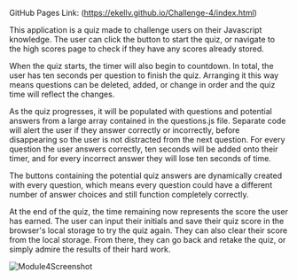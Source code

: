 GitHub Pages Link: (https://ekellv.github.io/Challenge-4/index.html)

This application is a quiz made to challenge users on their Javascript knowledge. The user can click the button to start the quiz, or navigate to the high scores page to check if they have any scores already stored. 

When the quiz starts, the timer will also begin to countdown. In total, the user has ten seconds per question to finish the quiz. Arranging it this way means questions can be deleted, added, or change in order and the quiz time will reflect the changes. 

As the quiz progresses, it will be populated with questions and potential answers from a large array contained in the questions.js file. Separate code will alert the user if they answer correctly or incorrectly, before disappearing so the user is not distracted from the next question. For every question the user answers correctly, ten seconds will be added onto their timer, and for every incorrect answer they will lose ten seconds of time. 

The buttons containing the potential quiz answers are dynamically created with every question, which means every question could have a different number of answer choices and still function completely correctly. 

At the end of the quiz, the time remaining now represents the score the user has earned. The user can input their initials and save their quiz score in the browser's local storage to try the quiz again. They can also clear their score from the local storage. From there, they can go back and retake the quiz, or simply admire the results of their hard work. 

![Module4Screenshot](https://user-images.githubusercontent.com/103372188/174698526-7d2c8c28-837b-4486-b958-fdfc71d86627.png)
